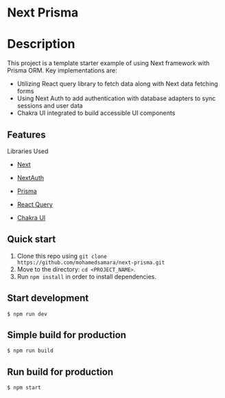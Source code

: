 # Next Prisma

# Description

<dl>
<dt>
    This project is a template starter example of using Next framework with Prisma ORM. Key implementations are: 
</dt>
</dl>

- Utilizing React query library to fetch data along with Next data fetching forms
- Using Next Auth to add authentication with database adapters to sync sessions and user data
- Chakra UI integrated to build accessible UI components

## Features

<dl>
<dt>Libraries Used</dt>

- [Next](https://nextjs.org/)

- [NextAuth](https://next-auth.js.org/)

- [Prisma](https://www.prisma.io/)

- [React Query](https://react-query.tanstack.com/)

- [Chakra UI](https://chakra-ui.com/)

</dl>

## Quick start

1.  Clone this repo using `git clone https://github.com/mohamedsamara/next-prisma.git`
2.  Move to the directory: `cd <PROJECT_NAME>`.<br />
3.  Run `npm install` in order to install dependencies.<br />

## Start development

```
$ npm run dev
```

## Simple build for production

```
$ npm run build
```

## Run build for production

```
$ npm start
```
